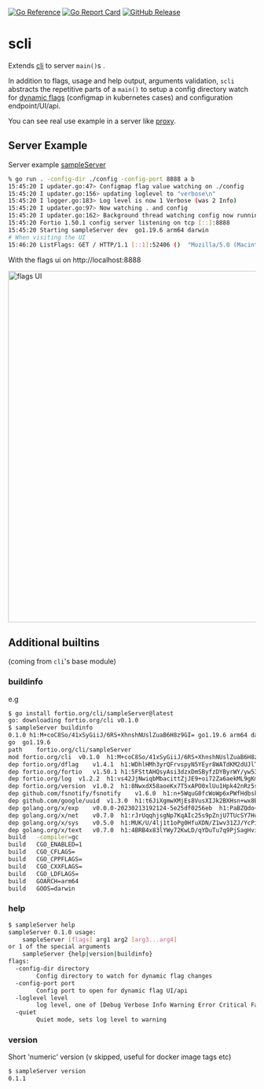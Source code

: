 [![Go Reference](https://pkg.go.dev/badge/fortio.org/scli.svg)](https://pkg.go.dev/fortio.org/scli)
[![Go Report Card](https://goreportcard.com/badge/fortio.org/scli)](https://goreportcard.com/report/fortio.org/scli)
[![GitHub Release](https://img.shields.io/github/release/fortio/scli.svg?style=flat)](https://github.com/fortio/scli/releases/)
# scli

Extends [cli](https://github.com/fortio/cli#cli) to server `main()`s .

In addition to flags, usage and help output, arguments validation, `scli` abstracts the repetitive parts of a `main()` to setup a config directory watch for [dynamic flags](https://github.com/fortio/dflag) (configmap in kubernetes cases) and configuration endpoint/UI/api.

You can see real use example in a server like [proxy](https://github.com/fortio/proxy).

## Server Example

Server example [sampleServer](sampleServer/main.go)

```bash
% go run . -config-dir ./config -config-port 8888 a b
15:45:20 I updater.go:47> Configmap flag value watching on ./config
15:45:20 I updater.go:156> updating loglevel to "verbose\n"
15:45:20 I logger.go:183> Log level is now 1 Verbose (was 2 Info)
15:45:20 I updater.go:97> Now watching . and config
15:45:20 I updater.go:162> Background thread watching config now running
15:45:20 Fortio 1.50.1 config server listening on tcp [::]:8888
15:45:20 Starting sampleServer dev  go1.19.6 arm64 darwin
# When visiting the UI
15:46:20 ListFlags: GET / HTTP/1.1 [::1]:52406 ()  "Mozilla/5.0 (Macintosh; Intel Mac OS X 10_15_7) AppleWebKit/537.36 (KHTML, like Gecko) Chrome/110.0.0.0 Safari/537.36"
```

With the flags ui on http://localhost:8888

<img width="716" alt="flags UI" src="https://user-images.githubusercontent.com/3664595/219904547-368a024e-1d6a-4301-a7a9-8882e37f5a90.png">

## Additional builtins
(coming from `cli`'s base module)

### buildinfo

e.g

```bash
$ go install fortio.org/cli/sampleServer@latest
go: downloading fortio.org/cli v0.1.0
$ sampleServer buildinfo
0.1.0 h1:M+coC8So/41xSyGiiJ/6RS+XhnshNUslZuaB6H8z9GI= go1.19.6 arm64 darwin
go	go1.19.6
path	fortio.org/cli/sampleServer
mod	fortio.org/cli	v0.1.0	h1:M+coC8So/41xSyGiiJ/6RS+XhnshNUslZuaB6H8z9GI=
dep	fortio.org/dflag	v1.4.1	h1:WDhlHMh3yrQFrvspyN5YEyr8WATdKM2dUJlTxsjCDtI=
dep	fortio.org/fortio	v1.50.1	h1:5FSttAHQsyAsi3dzxDmSByfzDYByrWY/yw53bqOg+Kc=
dep	fortio.org/log	v1.2.2	h1:vs42JjNwiqbMbacittZjJE9+oi72Za6aekML9gKmILg=
dep	fortio.org/version	v1.0.2	h1:8NwxdX58aoeKx7T5xAPO0xlUu1Hpk42nRz5s6e6eKZ0=
dep	github.com/fsnotify/fsnotify	v1.6.0	h1:n+5WquG0fcWoWp6xPWfHdbskMCQaFnG6PfBrh1Ky4HY=
dep	github.com/google/uuid	v1.3.0	h1:t6JiXgmwXMjEs8VusXIJk2BXHsn+wx8BZdTaoZ5fu7I=
dep	golang.org/x/exp	v0.0.0-20230213192124-5e25df0256eb	h1:PaBZQdo+iSDyHT053FjUCgZQ/9uqVwPOcl7KSWhKn6w=
dep	golang.org/x/net	v0.7.0	h1:rJrUqqhjsgNp7KqAIc25s9pZnjU7TUcSY7HcVZjdn1g=
dep	golang.org/x/sys	v0.5.0	h1:MUK/U/4lj1t1oPg0HfuXDN/Z1wv31ZJ/YcPiGccS4DU=
dep	golang.org/x/text	v0.7.0	h1:4BRB4x83lYWy72KwLD/qYDuTu7q9PjSagHvijDw7cLo=
build	-compiler=gc
build	CGO_ENABLED=1
build	CGO_CFLAGS=
build	CGO_CPPFLAGS=
build	CGO_CXXFLAGS=
build	CGO_LDFLAGS=
build	GOARCH=arm64
build	GOOS=darwin
```

### help
```bash
$ sampleServer help
sampleServer 0.1.0 usage:
	sampleServer [flags] arg1 arg2 [arg3...arg4]
or 1 of the special arguments
	sampleServer {help|version|buildinfo}
flags:
  -config-dir directory
    	Config directory to watch for dynamic flag changes
  -config-port port
    	Config port to open for dynamic flag UI/api
  -loglevel level
    	log level, one of [Debug Verbose Info Warning Error Critical Fatal] (default Info)
  -quiet
    	Quiet mode, sets log level to warning
```

### version
Short 'numeric' version (v skipped, useful for docker image tags etc)
```bash
$ sampleServer version
0.1.1
```
